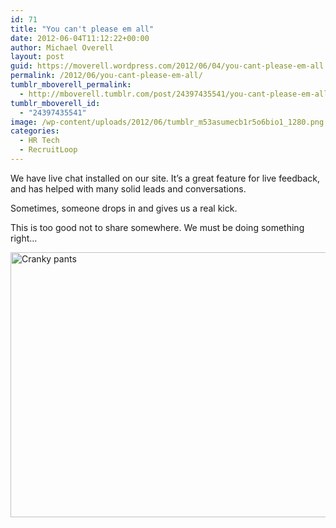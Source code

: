 ```yaml
---
id: 71
title: "You can't please em all"
date: 2012-06-04T11:12:22+00:00
author: Michael Overell
layout: post
guid: https://moverell.wordpress.com/2012/06/04/you-cant-please-em-all
permalink: /2012/06/you-cant-please-em-all/
tumblr_mboverell_permalink:
  - http://mboverell.tumblr.com/post/24397435541/you-cant-please-em-all
tumblr_mboverell_id:
  - "24397435541"
image: /wp-content/uploads/2012/06/tumblr_m53asumecb1r5o6bio1_1280.png
categories:
  - HR Tech
  - RecruitLoop
---
```

We have live chat installed on our site. It’s a great feature for live feedback, and has helped with many solid leads and conversations.

Sometimes, someone drops in and gives us a real kick.

This is too good not to share somewhere. We must be doing something right…

<img src="https://i2.wp.com/41.media.tumblr.com/tumblr_m53asuMeCb1r5o6bio1_1280.png?resize=770%2C424" alt="Cranky pants" width="770" height="424" align="middle" data-recalc-dims="1" />
